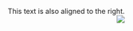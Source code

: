 

<a href="https://github.com/anuraghazra/convoychat">
</a>

<p align="right" width="100%">
    This text is also aligned to the right.<br>
  <img align="center" src="https://github-readme-stats.vercel.app/api/top-langs/?username=kennedyasmith&size_weight=0.2&count_weight=0.5&show_icons=true&theme=transparent&langs_count=10&card_width=320" />
</p>
